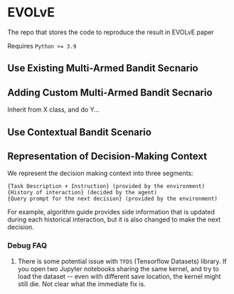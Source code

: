 # EVOLvE
The repo that stores the code to reproduce the result in EVOLvE paper

Requires `Python >= 3.9`

## Use Existing Multi-Armed Bandit Secnario

## Adding Custom Multi-Armed Bandit Secnario

Inherit from X class, and do Y...

## Use Contextual Bandit Scenario


## Representation of Decision-Making Context

We represent the decision making context into three segments:

```text
{Task Description + Instruction} (provided by the environment)
{History of interaction} (decided by the agent)
{Query prompt for the next decision} (provided by the environment)
```

For example, algorithm guide provides side information that is updated during each historical interaction, but it is also changed to make the next decision.


### Debug FAQ

1. There is some potential issue with `TFDS` (Tensorflow Datasets) library. If you open two Jupyter notebooks sharing the same kernel, and try to load the dataset -- even with different save location, the kernel might still die. Not clear what the immediate fix is.